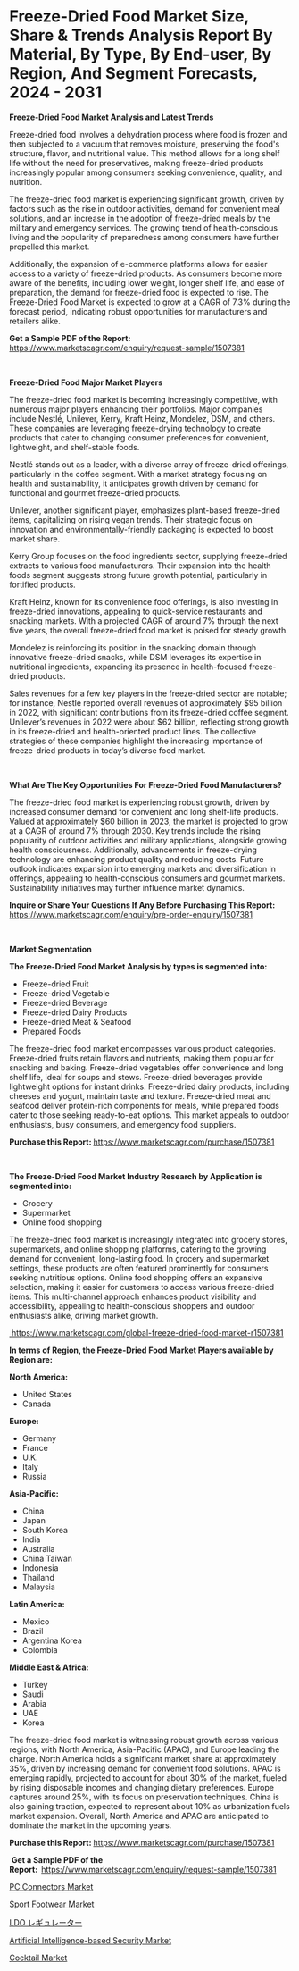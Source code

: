 <p><h1>Freeze-Dried Food Market Size, Share & Trends Analysis Report By Material, By Type, By End-user, By Region, And Segment Forecasts, 2024 - 2031</h1></p><p><strong>Freeze-Dried Food Market Analysis and Latest Trends</strong></p>
<p><p>Freeze-dried food involves a dehydration process where food is frozen and then subjected to a vacuum that removes moisture, preserving the food's structure, flavor, and nutritional value. This method allows for a long shelf life without the need for preservatives, making freeze-dried products increasingly popular among consumers seeking convenience, quality, and nutrition.</p><p>The freeze-dried food market is experiencing significant growth, driven by factors such as the rise in outdoor activities, demand for convenient meal solutions, and an increase in the adoption of freeze-dried meals by the military and emergency services. The growing trend of health-conscious living and the popularity of preparedness among consumers have further propelled this market. </p><p>Additionally, the expansion of e-commerce platforms allows for easier access to a variety of freeze-dried products. As consumers become more aware of the benefits, including lower weight, longer shelf life, and ease of preparation, the demand for freeze-dried food is expected to rise. The Freeze-Dried Food Market is expected to grow at a CAGR of 7.3% during the forecast period, indicating robust opportunities for manufacturers and retailers alike.</p></p>
<p><strong>Get a Sample PDF of the Report:&nbsp;</strong> <a href="https://www.marketscagr.com/enquiry/request-sample/1507381">https://www.marketscagr.com/enquiry/request-sample/1507381</a></p>
<p>&nbsp;</p>
<p><strong>Freeze-Dried Food Major Market Players</strong></p>
<p><p>The freeze-dried food market is becoming increasingly competitive, with numerous major players enhancing their portfolios. Major companies include Nestlé, Unilever, Kerry, Kraft Heinz, Mondelez, DSM, and others. These companies are leveraging freeze-drying technology to create products that cater to changing consumer preferences for convenient, lightweight, and shelf-stable foods.</p><p>Nestlé stands out as a leader, with a diverse array of freeze-dried offerings, particularly in the coffee segment. With a market strategy focusing on health and sustainability, it anticipates growth driven by demand for functional and gourmet freeze-dried products. </p><p>Unilever, another significant player, emphasizes plant-based freeze-dried items, capitalizing on rising vegan trends. Their strategic focus on innovation and environmentally-friendly packaging is expected to boost market share.</p><p>Kerry Group focuses on the food ingredients sector, supplying freeze-dried extracts to various food manufacturers. Their expansion into the health foods segment suggests strong future growth potential, particularly in fortified products.</p><p>Kraft Heinz, known for its convenience food offerings, is also investing in freeze-dried innovations, appealing to quick-service restaurants and snacking markets. With a projected CAGR of around 7% through the next five years, the overall freeze-dried food market is poised for steady growth.</p><p>Mondelez is reinforcing its position in the snacking domain through innovative freeze-dried snacks, while DSM leverages its expertise in nutritional ingredients, expanding its presence in health-focused freeze-dried products.</p><p>Sales revenues for a few key players in the freeze-dried sector are notable; for instance, Nestlé reported overall revenues of approximately $95 billion in 2022, with significant contributions from its freeze-dried coffee segment. Unilever’s revenues in 2022 were about $62 billion, reflecting strong growth in its freeze-dried and health-oriented product lines. The collective strategies of these companies highlight the increasing importance of freeze-dried products in today’s diverse food market.</p></p>
<p>&nbsp;</p>
<p><strong>What Are The Key Opportunities For Freeze-Dried Food Manufacturers?</strong></p>
<p><p>The freeze-dried food market is experiencing robust growth, driven by increased consumer demand for convenient and long shelf-life products. Valued at approximately $60 billion in 2023, the market is projected to grow at a CAGR of around 7% through 2030. Key trends include the rising popularity of outdoor activities and military applications, alongside growing health consciousness. Additionally, advancements in freeze-drying technology are enhancing product quality and reducing costs. Future outlook indicates expansion into emerging markets and diversification in offerings, appealing to health-conscious consumers and gourmet markets. Sustainability initiatives may further influence market dynamics.</p></p>
<p><strong>Inquire or Share Your Questions If Any Before Purchasing This Report:</strong> <a href="https://www.marketscagr.com/enquiry/pre-order-enquiry/1507381">https://www.marketscagr.com/enquiry/pre-order-enquiry/1507381</a></p>
<p>&nbsp;</p>
<p><strong>Market Segmentation</strong></p>
<p><strong>The Freeze-Dried Food Market Analysis by types is segmented into:</strong></p>
<p><ul><li>Freeze-dried Fruit</li><li>Freeze-dried Vegetable</li><li>Freeze-dried Beverage</li><li>Freeze-dried Dairy Products</li><li>Freeze-dried Meat & Seafood</li><li>Prepared Foods</li></ul></p>
<p><p>The freeze-dried food market encompasses various product categories. Freeze-dried fruits retain flavors and nutrients, making them popular for snacking and baking. Freeze-dried vegetables offer convenience and long shelf life, ideal for soups and stews. Freeze-dried beverages provide lightweight options for instant drinks. Freeze-dried dairy products, including cheeses and yogurt, maintain taste and texture. Freeze-dried meat and seafood deliver protein-rich components for meals, while prepared foods cater to those seeking ready-to-eat options. This market appeals to outdoor enthusiasts, busy consumers, and emergency food suppliers.</p></p>
<p><strong>Purchase this Report:&nbsp;</strong><a href="https://www.marketscagr.com/purchase/1507381">https://www.marketscagr.com/purchase/1507381</a></p>
<p>&nbsp;</p>
<p><strong>The Freeze-Dried Food Market Industry Research by Application is segmented into:</strong></p>
<p><ul><li>Grocery</li><li>Supermarket</li><li>Online food shopping</li></ul></p>
<p><p>The freeze-dried food market is increasingly integrated into grocery stores, supermarkets, and online shopping platforms, catering to the growing demand for convenient, long-lasting food. In grocery and supermarket settings, these products are often featured prominently for consumers seeking nutritious options. Online food shopping offers an expansive selection, making it easier for customers to access various freeze-dried items. This multi-channel approach enhances product visibility and accessibility, appealing to health-conscious shoppers and outdoor enthusiasts alike, driving market growth.</p></p>
<p><a href="https://www.marketscagr.com/global-freeze-dried-food-market-r1507381">&nbsp;https://www.marketscagr.com/global-freeze-dried-food-market-r1507381</a></p>
<p><strong>In terms of Region, the Freeze-Dried Food Market Players available by Region are:</strong></p>
<p>
    <p> <strong> North America: </strong>
        <ul>
            <li>United States</li>
            <li>Canada</li>
        </ul>
        </p> 
    <p> <strong> Europe: </strong>
        <ul>
            <li>Germany</li>
            <li>France</li>
            <li>U.K.</li>
            <li>Italy</li>
            <li>Russia</li>
        </ul>
        </p> 
    <p> <strong> Asia-Pacific: </strong>
        <ul>
            <li>China</li>
            <li>Japan</li>
            <li>South Korea</li>
            <li>India</li>
            <li>Australia</li>
            <li>China Taiwan</li>
            <li>Indonesia</li>
            <li>Thailand</li>
            <li>Malaysia</li>
        </ul>
        </p> 
    <p> <strong> Latin America: </strong>
        <ul>
            <li>Mexico</li>
            <li>Brazil</li>
            <li>Argentina Korea</li>
            <li>Colombia</li>
        </ul>
        </p> 
    <p> <strong> Middle East & Africa: </strong>
        <ul>
            <li>Turkey</li>
            <li>Saudi</li>
            <li>Arabia</li>
            <li>UAE</li>
            <li>Korea</li>
        </ul>
    </p>
    </p>
<p><p>The freeze-dried food market is witnessing robust growth across various regions, with North America, Asia-Pacific (APAC), and Europe leading the charge. North America holds a significant market share at approximately 35%, driven by increasing demand for convenient food solutions. APAC is emerging rapidly, projected to account for about 30% of the market, fueled by rising disposable incomes and changing dietary preferences. Europe captures around 25%, with its focus on preservation techniques. China is also gaining traction, expected to represent about 10% as urbanization fuels market expansion. Overall, North America and APAC are anticipated to dominate the market in the upcoming years.</p></p>
<p><strong>Purchase this Report: </strong><a href="https://www.marketscagr.com/purchase/1507381">https://www.marketscagr.com/purchase/1507381</a></p>
<p>&nbsp;<strong>Get a Sample PDF of the Report:&nbsp;&nbsp;</strong><a href="https://www.marketscagr.com/enquiry/request-sample/1507381">https://www.marketscagr.com/enquiry/request-sample/1507381</a></p>
<p><strong></strong></p>
<p><p><a href="https://issuu.com/reportprime-2/docs/pc-connectors-market-size-2030.pptx_5a25b22709d7d6">PC Connectors Market</a></p><p><a href="https://issuu.com/reportprime-2/docs/sport-footwear-market-size-2030.ppt_99a6dee0386b25">Sport Footwear Market</a></p><p><a href="https://github.com/lababdou/Market-Research-Report-List-6/blob/main/961372515286.md">LDO レギュレーター</a></p><p><a href="https://medium.com/@debravaldez586/global-artificial-intelligence-based-security-market-opportunities-and-market-challenges-2024-2031-e6f4f01c51a1">Artificial Intelligence-based Security Market</a></p><p><a href="https://www.linkedin.com/pulse/role-cocktail-market-applications-food-servicesupermarketshypermarketsdepartmental-edzlf?trackingId=z8IN81FLTa2wAj7S%2BgZsag%3D%3D">Cocktail Market</a></p></p>